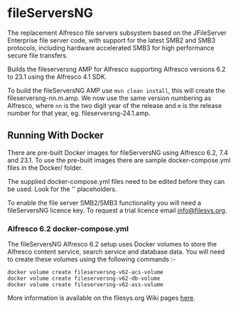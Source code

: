 # fileServersNG
The replacement Alfresco file servers subsystem based on the JFileServer Enterprise file server code,
with support for the latest SMB2 and SMB3 protocols, including hardware accelerated SMB3 for high performance
secure file transfers.

Builds the fileserversng AMP for Alfresco supporting Alfresco versions 6.2 to 23.1 using the Alfresco 4.1 SDK.

To build the fileServersNG AMP use `mvn clean install`, this will create the fileserversng-nn.m.amp. We now use the same
version numbering as Alfresco, where `nn` is the two digit year of the release and `m` is the release number for that
year, eg. fileserversng-24.1.amp.

## Running With Docker
There are pre-built Docker images for fileServersNG using Alfresco 6.2, 7.4 and 23.1. To use the pre-built
images there are sample docker-compose.yml files in the Docker/ folder.

The supplied docker-compose.yml files need to be edited before they can be used. Look for the '<MAP-TO-A-LOCAL-FOLDER>'
placeholders.

To enable the file server SMB2/SMB3 functionality you will need a fileServersNG licence key. To request a trial licence
email info@filesys.org.

### Alfresco 6.2 docker-compose.yml
The fileServersNG Alfresco 6.2 setup uses Docker volumes to store the Alfresco content service, search service and 
database data. You will need to create these volumes using the following commands :-

    docker volume create fileserversng-v62-acs-volume
    docker volume create fileserversng-v62-db-volume
    docker volume create fileserversng-v62-ass-volume

More information is available on the filesys.org Wiki pages [here](http://www.filesys.org/wiki/index.php).
